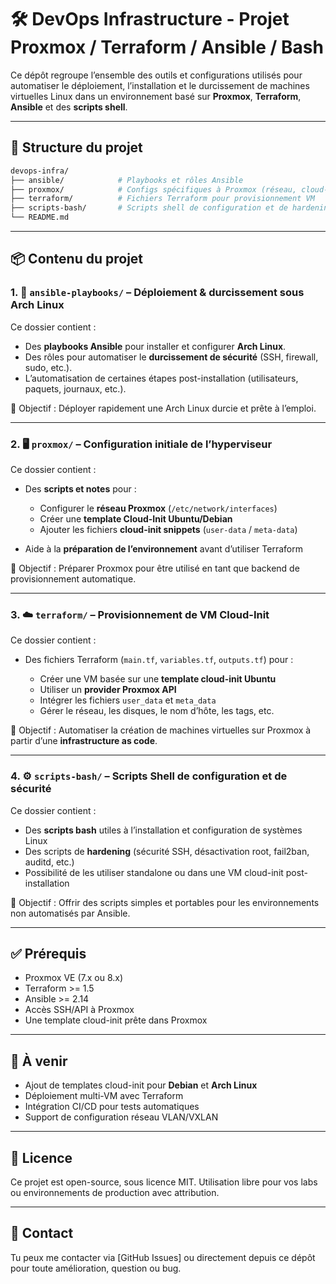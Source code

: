 # 🛠️ DevOps Infrastructure - Projet Proxmox / Terraform / Ansible / Bash

Ce dépôt regroupe l’ensemble des outils et configurations utilisés pour automatiser le déploiement, l’installation et le durcissement de machines virtuelles Linux dans un environnement basé sur **Proxmox**, **Terraform**, **Ansible** et des **scripts shell**.

---

## 📁 Structure du projet

```bash
devops-infra/
├── ansible/            # Playbooks et rôles Ansible
├── proxmox/            # Configs spécifiques à Proxmox (réseau, cloud-init, etc.)
├── terraform/          # Fichiers Terraform pour provisionnement VM
├── scripts-bash/       # Scripts shell de configuration et de hardening
└── README.md
```

---

## 📦 Contenu du projet

### 1. 🧩 `ansible-playbooks/` – Déploiement & durcissement sous Arch Linux

Ce dossier contient :

* Des **playbooks Ansible** pour installer et configurer **Arch Linux**.
* Des rôles pour automatiser le **durcissement de sécurité** (SSH, firewall, sudo, etc.).
* L’automatisation de certaines étapes post-installation (utilisateurs, paquets, journaux, etc.).

📌 Objectif : Déployer rapidement une Arch Linux durcie et prête à l’emploi.

---

### 2. 🖥️ `proxmox/` – Configuration initiale de l’hyperviseur

Ce dossier contient :

* Des **scripts et notes** pour :

  * Configurer le **réseau Proxmox** (`/etc/network/interfaces`)
  * Créer une **template Cloud-Init Ubuntu/Debian**
  * Ajouter les fichiers **cloud-init snippets** (`user-data` / `meta-data`)
* Aide à la **préparation de l’environnement** avant d’utiliser Terraform

📌 Objectif : Préparer Proxmox pour être utilisé en tant que backend de provisionnement automatique.

---

### 3. ☁️ `terraform/` – Provisionnement de VM Cloud-Init

Ce dossier contient :

* Des fichiers Terraform (`main.tf`, `variables.tf`, `outputs.tf`) pour :

  * Créer une VM basée sur une **template cloud-init Ubuntu**
  * Utiliser un **provider Proxmox API**
  * Intégrer les fichiers `user_data` et `meta_data`
  * Gérer le réseau, les disques, le nom d’hôte, les tags, etc.

📌 Objectif : Automatiser la création de machines virtuelles sur Proxmox à partir d’une **infrastructure as code**.

---

### 4. ⚙️ `scripts-bash/` – Scripts Shell de configuration et de sécurité

Ce dossier contient :

* Des **scripts bash** utiles à l’installation et configuration de systèmes Linux
* Des scripts de **hardening** (sécurité SSH, désactivation root, fail2ban, auditd, etc.)
* Possibilité de les utiliser standalone ou dans une VM cloud-init post-installation

📌 Objectif : Offrir des scripts simples et portables pour les environnements non automatisés par Ansible.

---

## ✅ Prérequis

* Proxmox VE (7.x ou 8.x)
* Terraform >= 1.5
* Ansible >= 2.14
* Accès SSH/API à Proxmox
* Une template cloud-init prête dans Proxmox

---

## 🚀 À venir

* Ajout de templates cloud-init pour **Debian** et **Arch Linux**
* Déploiement multi-VM avec Terraform
* Intégration CI/CD pour tests automatiques
* Support de configuration réseau VLAN/VXLAN

---

## 📄 Licence

Ce projet est open-source, sous licence MIT. Utilisation libre pour vos labs ou environnements de production avec attribution.

---

## 🙋 Contact

Tu peux me contacter via \[GitHub Issues] ou directement depuis ce dépôt pour toute amélioration, question ou bug.

```